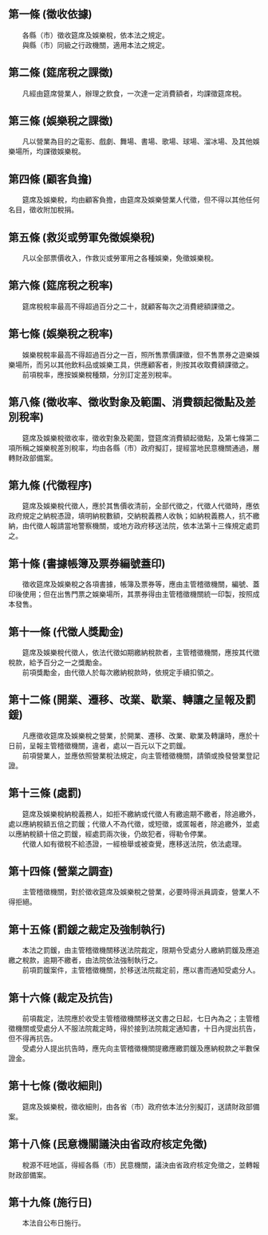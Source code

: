 第一條 (徵收依據)
-----------------
　　各縣（市）徵收筵席及娛樂稅，依本法之規定。  
　　與縣（市）同級之行政機關，適用本法之規定。  


第二條 (筵席稅之課徵)
---------------------
　　凡經由筵席營業人，辦理之飲食，一次達一定消費額者，均課徵筵席稅。  


第三條 (娛樂稅之課徵)
---------------------
　　凡以營業為目的之電影、戲劇、舞場、書場、歌場、球場、溜冰場、及其他娛樂場所，均課徵娛樂稅。  


第四條 (顧客負擔)
-----------------
　　筵席及娛樂稅，均由顧客負擔，由筵席及娛樂營業人代徵，但不得以其他任何名目，徵收附加稅捐。  


第五條 (救災或勞軍免徵娛樂稅)
-----------------------------
　　凡以全部票價收入，作救災或勞軍用之各種娛樂，免徵娛樂稅。  


第六條 (筵席稅之稅率)
---------------------
　　筵席稅稅率最高不得超過百分之二十，就顧客每次之消費總額課徵之。  


第七條 (娛樂稅之稅率)
---------------------
　　娛樂稅稅率最高不得超過百分之一百，照所售票價課徵，但不售票券之遊樂娛樂場所，而另以其他飲料品或娛樂工具，供應顧客者，則按其收取費額課徵之。  
　　前項稅率，應按娛樂稅種類，分別訂定差別稅率。  


第八條 (徵收率、徵收對象及範圍、消費額起徵點及差別稅率)
-------------------------------------------------------
　　筵席及娛樂稅徵收率，徵收對象及範圍，暨筵席消費額起徵點，及第七條第二項所稱之娛樂稅差別稅率，均由各縣（市）政府擬訂，提經當地民意機關通過，層轉財政部備案。  


第九條 (代徵程序)
-----------------
　　筵席及娛樂稅代徵人，應於其售價收清前，全部代徵之，代徵人代徵時，應依政府規定之納稅憑證，填明納稅數額，交納稅義務人收執；如納稅義務人，抗不繳納，由代徵人報請當地警察機關，或地方政府移送法院，依本法第十三條規定處罰之。  


第十條 (書據帳簿及票券編號蓋印)
-------------------------------
　　徵收筵席及娛樂稅之各項書據，帳簿及票券等，應由主管稽徵機關，編號、蓋印後使用；但在出售門票之娛樂場所，其票券得由主管稽徵機關統一印製，按照成本發售。  


第十一條 (代徵人獎勵金)
-----------------------
　　筵席及娛樂稅代徵人，依法代徵如期繳納稅款者，主管稽徵機關，應按其代徵稅款，給予百分之一之獎勵金。  
　　前項獎勵金，由代徵人於每次繳納稅款時，依規定手續扣領之。  


第十二條 (開業、遷移、改業、歇業、轉讓之呈報及罰鍰)
---------------------------------------------------
　　凡應徵收筵席及娛樂稅之營業，於開業、遷移、改業、歇業及轉讓時，應於十日前，呈報主管稽徵機關，違者，處以一百元以下之罰鍰。  
　　前項營業人，並應依照營業稅法規定，向主管稽徵機關，請領或換發營業登記證。  


第十三條 (處罰)
---------------
　　筵席及娛樂稅納稅義務人，如拒不繳納或代徵人有繳逾期不繳者，除追繳外，處以應納稅額五倍之罰鍰；代徵人不為代徵，或短徵，或匿報者，除追繳外，並處以應納稅額十倍之罰鍰，經處罰兩次後，仍故犯者，得勒令停業。  
　　代徵人如有徵稅不給憑證，一經檢舉或被查覺，應移送法院，依法處理。  


第十四條 (營業之調查)
---------------------
　　主管稽徵機關，對於徵收筵席及娛樂稅之營業，必要時得派員調查，營業人不得拒絕。  


第十五條 (罰鍰之裁定及強制執行)
-------------------------------
　　本法之罰鍰，由主管稽徵機關移送法院裁定，限期令受處分人繳納罰鍰及應追繳之稅款，逾期不繳者，由法院依法強制執行之。  
　　前項罰鍰案件，主管稽徵機關，於移送法院裁定前，應以書而通知受處分人。  


第十六條 (裁定及抗告)
---------------------
　　前項裁定，法院應於收受主管稽徵機關移送文書之日起，七日內為之；主管稽徵機關或受處分人不服法院裁定時，得於接到法院裁定通知書，十日內提出抗告，但不得再抗告。  
　　受處分人提出抗告時，應先向主管稽徵機關提繳應繳罰鍰及應納稅款之半數保證金。  


第十七條 (徵收細則)
-------------------
　　筵席及娛樂稅，徵收細則，由各省（市）政府依本法分別擬訂，送請財政部備案。  


第十八條 (民意機關議決由省政府核定免徵)
---------------------------------------
　　稅源不旺地區，得經各縣（市）民意機關，議決由省政府核定免徵之，並轉報財政部備案。  


第十九條 (施行日)
-----------------
　　本法自公布日施行。